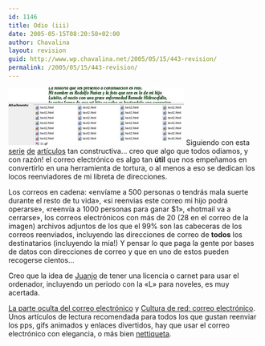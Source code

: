 ```yaml
---
id: 1146
title: Odio (iii)
date: 2005-05-15T08:20:58+02:00
author: Chavalina
layout: revision
guid: http://www.wp.chavalina.net/2005/05/15/443-revision/
permalink: /2005/05/15/443-revision/
---
```

<img class="imgizqda" src="/imagenes/fotos/adjuntos.jpg" alt="Un email como otro cualquiera" /> Siguiendo con esta <a href="http://www.chavalina.net/comentar.php?idpost=265&#038;q=odio" target="_blank">serie</a> <a href="http://www.chavalina.net/comentar.php?idpost=398&#038;q=odio" target="_blank">de</a> <a href="http://www.chavalina.net/comentar.php?idpost=294&#038;q=odio" target="_blank">art&iacute;culos</a> tan constructiva&#8230; creo que algo que todos odiamos, y con raz&oacute;n! el correo electr&oacute;nico es algo tan **&uacute;til** que nos empe&ntilde;amos en convertirlo en una herramienta de tortura, o al menos a eso se dedican los locos reenviadores de mi libreta de direcciones.

Los correos en cadena: «env&iacute;ame a 500 personas o tendr&aacute;s mala suerte durante el resto de tu vida», «si reenvias este correo mi hijo podr&aacute; operarse», «reenv&iacute;a a 1000 personas para ganar $1», «hotmail va a cerrarse», los correos electr&oacute;nicos con m&aacute;s de 20 (28 en el correo de la imagen) archivos adjuntos de los que el 99% son las cabeceras de los correos reenviados, incluyendo las direcciones de correo de **todos** los destinatarios (incluyendo la m&iacute;a!) Y pensar lo que paga la gente por bases de datos con direcciones de correo y que en uno de estos pueden recogerse cientos&#8230;

Creo que la idea de <a href="http://blackshell.usebox.net/" target="_blank">Juanjo</a> de tener una licencia o carnet para usar el ordenador, incluyendo un periodo con la «L» para noveles, es muy acertada.

<a href="http://blackshell.usebox.net/archivo/150.php" target="_blank">La parte oculta del correo electr&oacute;nico</a> y <a href="http://blackshell.usebox.net/archivo/204.php" target="_blank">Cultura de red: correo electr&oacute;nico</a>. Unos art&iacute;culos de lectura recomendada para todos los que gustan reenviar los pps, gifs animados y enlaces divertidos, hay que usar el correo electr&oacute;nico con elegancia, o m&aacute;s bien <a href="http://pinsa.escomposlinux.org/sromero/varios/mailnews.php" target="_blank">nettiqueta</a>.